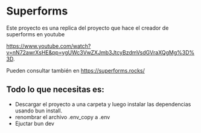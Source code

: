 # Superforms

Este proyecto es una replica del proyecto que hace el creador de superforms en youtube

https://www.youtube.com/watch?v=nN72awrXsHE&pp=ygUWc3VwZXJmb3JtcyBzdmVsdGVraXQgMg%3D%3D.

Pueden consultar también en https://superforms.rocks/

## Todo lo que necesitas es:

  -  Descargar el proyecto a una carpeta y luego instalar las dependencias usando bun install.
  -  renombrar el archivo .env_copy a .env
  -  Ejuctar bun dev

  



